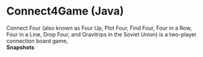 # Connect4Game (Java)
 Connect Four (also known as Four Up, Plot Four, Find Four, Four in a Row, Four in a Line, Drop Four, and Gravitrips in the Soviet Union) is a two-player connection board game,<br>
 <b>Snapshots</b>
 
